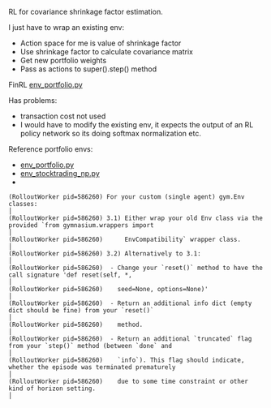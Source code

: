 RL for covariance shrinkage factor estimation.


I just have to wrap an existing env:

- Action space for me is value of shrinkage factor
- Use shrinkage factor to calculate covariance matrix
- Get new portfolio weights
- Pass as actions to super().step() method


FinRL [env_portfolio.py](https://github.com/AI4Finance-Foundation/FinRL/blob/master/finrl/meta/env_portfolio_allocation/env_portfolio.py)

Has problems:

- transaction cost not used
- I would have to modify the existing env, it expects the output of an RL policy network so its doing softmax normalization etc.

Reference portfolio envs:

- [env_portfolio.py](https://github.com/AI4Finance-Foundation/FinRL/blob/master/finrl/meta/env_portfolio_allocation/env_portfolio.py)
- [env_stocktrading_np.py](https://github.com/AI4Finance-Foundation/FinRL/blob/master/finrl/meta/env_stock_trading/env_stocktrading_np.py)
- 

```
(RolloutWorker pid=586260) For your custom (single agent) gym.Env classes:                                                                                                                                            │
(RolloutWorker pid=586260) 3.1) Either wrap your old Env class via the provided `from gymnasium.wrappers import                                                                                                       │
(RolloutWorker pid=586260)      EnvCompatibility` wrapper class.                                                                                                                                                      │
(RolloutWorker pid=586260) 3.2) Alternatively to 3.1:                                                                                                                                                                 │
(RolloutWorker pid=586260)  - Change your `reset()` method to have the call signature 'def reset(self, *,                                                                                                             │
(RolloutWorker pid=586260)    seed=None, options=None)'                                                                                                                                                               │
(RolloutWorker pid=586260)  - Return an additional info dict (empty dict should be fine) from your `reset()`                                                                                                          │
(RolloutWorker pid=586260)    method.                                                                                                                                                                                 │
(RolloutWorker pid=586260)  - Return an additional `truncated` flag from your `step()` method (between `done` and                                                                                                     │
(RolloutWorker pid=586260)    `info`). This flag should indicate, whether the episode was terminated prematurely                                                                                                      │
(RolloutWorker pid=586260)    due to some time constraint or other kind of horizon setting.                                                                                                                           │
```